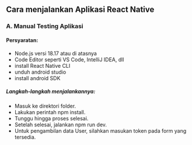 ## Cara menjalankan Aplikasi React Native
### A. Manual Testing Aplikasi
#### Persyaratan:
- Node.js versi 18.17 atau di atasnya
- Code Editor seperti VS Code, IntelliJ IDEA, dll
- install React Native CLI
- unduh android studio
- install android SDK
  
##### Langkah-langkah menjalankannya:
- Masuk ke direktori folder.
- Lakukan perintah npm install.
- Tunggu hingga proses selesai.
- Setelah selesai, jalankan npm run dev.
- Untuk pengambilan data User, silahkan masukan token pada form yang tersedia.
